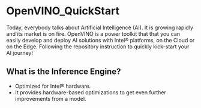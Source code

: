 # OpenVINO_QuickStart
Today, everybody talks about Artificial Intelligence (AI). It is growing rapidly and its market is on fire.  OpenVINO is a power toolkit that that you can easily develop and deploy AI solutions with Intel® platforms, on the Cloud or on the Edge.  Following the repository instruction to quickly kick-start your AI journey!

## What is the Inference Engine?

- Optimized for Intel® hardware.
 - It provides hardware-based optimizations to get even further improvements from a model.
